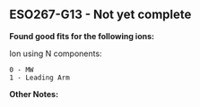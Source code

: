 ## ESO267-G13 - Not yet complete
**Found good fits for the following ions:**

Ion using N components:
```
0 - MW
1 - Leading Arm
```


**Other Notes:**

